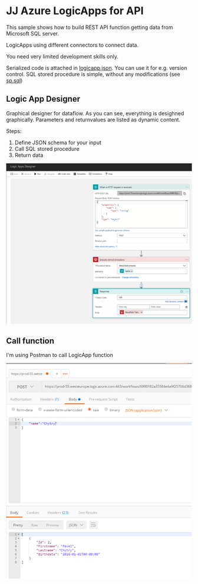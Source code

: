 # JJ Azure LogicApps for API
This sample shows how to build REST API function getting data from Microsoft SQL server.

LogicApps using different connectors to connect data.

You need very limited development skills only.

Serialized code is attached in [logicapp.json](logicapp.json). You can use it for e.g. version control.
SQL stored procedure is simple, without any modifications (see [sp.sql](sp.sql))

## Logic App Designer
Graphical designer for dataflow. As you can see, everything is desighned graphically. Parameters and returnvalues are listed as dynamic content.

Steps:
1. Define JSON schema for your input
2. Call SQL stored procedure
3. Return data

![Image](media/logicapp.png)

## Call function
I'm using Postman to call LogicApp function

![Image](media/postman.png)
